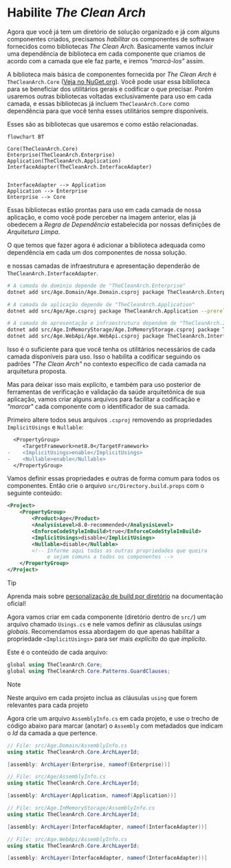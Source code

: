 # Habilite _The Clean Arch_

Agora que você já tem um diretório de solução organizado e já com alguns componentes criados, precisamos _habilitar_ os componentes de software fornecidos como bibliotecas _The Clean Arch_. Basicamente vamos incluir uma dependência de biblioteca em cada componente que criamos de acordo com a camada que ele faz parte, e iremos _"marcá-los"_ assim.

A biblioteca mais básica de componentes fornecida por _The Clean Arch_ é `TheCleanArch.Core` ([Veja no NuGet.org][CORE_ON_NUGETORG]). Você pode usar essa biblioteca para se beneficiar dos utilitários gerais e codificar o que precisar. Porém usaremos outras bibliotecas voltadas exclusivamente para uso em cada camada, e essas bibliotecas já incluem `TheCleanArch.Core` como dependência para que você tenha esses utilitários sempre disponíveis.

Esses são as bibliotecas que usaremos e como estão relacionadas.
```mermaid
flowchart BT

Core(TheCleanArch.Core)
Enterprise(TheCleanArch.Enterprise)
Application(TheCleanArch.Application)
InterfaceAdapter(TheCleanArch.InterfaceAdapter)


InterfaceAdapter --> Application
Application --> Enterprise
Enterprise --> Core
```

Essas bibliotecas estão prontas para uso em cada camada de nossa aplicação, e como você pode perceber na imagem anterior, elas já obedecem a _Regra de Dependência_ estabelecida por nossas definições de _Arquitetura Limpa_.

O que temos que fazer agora é adicionar a biblioteca adequada como dependência em cada um dos componentes de nossa solução.

 e nossas camadas de infraestrutura e apresentação dependerão de `TheCleanArch.InterfaceAdapter`.

```sh
# A camada de domínio depende de "TheCleanArch.Enterprise"
dotnet add src/Age.Domain/Age.Domain.csproj package TheCleanArch.Enterprise --prerelease

# A camada de aplicação depende de "TheCleanArch.Application"
dotnet add src/Age/Age.csproj package TheCleanArch.Application --prerelease

# A camada de apresentação e infraestrutura dependem de "TheCleanArch.InterfaceAdapter"
dotnet add src/Age.InMemoryStorage/Age.InMemoryStorage.csproj package TheCleanArch.InterfaceAdapter --prerelease
dotnet add src/Age.WebApi/Age.WebApi.csproj package TheCleanArch.InterfaceAdapter --prerelease
```

Isso é o suficiente para que você tenha os utilitários necessários de cada camada disponíveis para uso. Isso o habilita a codificar seguindo os padrões _"The Clean Arch"_ no contexto específico de cada camada na arquitetura proposta.

Mas para deixar isso mais explícito, e também para uso posterior de ferramentas de verificação e validação da saúde arquitetônica de sua aplicação, vamos criar alguns arquivos para facilitar a codificação e _"marcar"_ cada componente com o identificador de sua camada.

Primeiro altere todos seus arquivos `.csproj` removendo as propriedades `ImplicitUsings` e `Nullable`:
```diff
  <PropertyGroup>
     <TargetFramework>net8.0</TargetFramework>
-    <ImplicitUsings>enable</ImplicitUsings>
-    <Nullable>enable</Nullable>
  </PropertyGroup>
```

Vamos definir essas propriedades e outras de forma comum para todos os componentes. Então crie o arquivo `src/Directory.build.props` com o seguinte conteúdo:
```xml
<Project>
    <PropertyGroup>
        <Product>Age</Product>
        <AnalysisLevel>8.0-recommended</AnalysisLevel>
        <EnforceCodeStyleInBuild>true</EnforceCodeStyleInBuild>
        <ImplicitUsings>disable</ImplicitUsings>
        <Nullable>disable</Nullable>
        <!-- Informe aqui todas as outras propriedades que queira
             e sejam comuns a todos os componentes -->
    </PropertyGroup>
</Project>
```

> [!TIP]
> Aprenda mais sobre [personalização de build por diretório][CUSTOMIZE_BYDIRECTORY] na documentação oficial!

Agora vamos criar em cada componente (diretório dentro de `src/`) um arquivo chamado `Usings.cs` e nele vamos definir as cláusulas _usings globais_. Recomendamos essa abordagem do que apenas habilitar a propriedade `<ImplicitUsings>` para ser mais _explícito_ do que _implícito_.

Este é o conteúdo de cada arquivo:
```cs
global using TheCleanArch.Core;
global using TheCleanArch.Core.Patterns.GuardClauses;
```

> [!NOTE]
> Neste arquivo em cada projeto inclua as cláusulas `using` que forem relevantes para cada projeto

Agora crie um arquivo `AssemblyInfo.cs` em cada projeto, e use o trecho de código abaixo para marcar (anotar) o `Assembly` com metadados que indicam o _Id_ da camada a que pertence.

```cs
// File: src/Age.Domain/AssemblyInfo.cs
using static TheCleanArch.Core.ArchLayerId;

[assembly: ArchLayer(Enterprise, nameof(Enterprise))]
```

```cs
// File: src/Age/AssemblyInfo.cs
using static TheCleanArch.Core.ArchLayerId;

[assembly: ArchLayer(Application, nameof(Application))]
```

```cs
// File: src/Age.InMemoryStorage/AssemblyInfo.cs
using static TheCleanArch.Core.ArchLayerId;

[assembly: ArchLayer(InterfaceAdapter, nameof(InterfaceAdapter))]
```

```cs
// File: src/Age.WebApi/AssemblyInfo.cs
using static TheCleanArch.Core.ArchLayerId;

[assembly: ArchLayer(InterfaceAdapter, nameof(InterfaceAdapter))]
```

<!-- links -->
[CORE_ON_NUGETORG]: https://www.nuget.org/packages/TheCleanArch.Core#readme-body-tab
[CUSTOMIZE_BYDIRECTORY]: https://learn.microsoft.com/pt-br/visualstudio/msbuild/customize-by-directory
